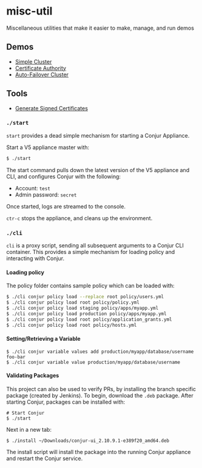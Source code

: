 # misc-util
Miscellaneous utilities that make it easier to make, manage, and run demos

## Demos

- [Simple Cluster](demos/simple-cluster/README.md)
- [Certificate Authority](demos/certificate-authority/README.md)
- [Auto-Failover Cluster](demos/auto-failover/README.md)

## Tools
- [Generate Signed Certificates](tools/simple-certificates/)


### `./start`
`start` provides a dead simple mechanism for starting a Conjur Appliance.

Start a V5 appliance master with:
```sh
$ ./start
```
The start command pulls down the latest version of the V5 appliance and CLI, and configures Conjur with the following:
* Account: `test`
* Admin password: `secret`

Once started, logs are streamed to the console.

`ctr-c` stops the appliance, and cleans up the environment.

### `./cli`
`cli` is a proxy script, sending all subsequent arguments to a Conjur CLI container. This provides a simple mechanism for loading policy and interacting with Conjur.

#### Loading policy
The policy folder contains sample policy which can be loaded with:
```sh
$ ./cli conjur policy load --replace root policy/users.yml
$ ./cli conjur policy load root policy/policy.yml
$ ./cli conjur policy load staging policy/apps/myapp.yml
$ ./cli conjur policy load production policy/apps/myapp.yml
$ ./cli conjur policy load root policy/application_grants.yml
$ ./cli conjur policy load root policy/hosts.yml
```

#### Setting/Retrieving a Variable
```
$ ./cli conjur variable values add production/myapp/database/username foo-bar
$ ./cli conjur variable value production/myapp/database/username
```

#### Validating Packages
This project can also be used to verify PRs, by installing the branch specific package (created by Jenkins).  To begin, download the `.deb` package.  After starting Conjur, packages can be installed with:

```
# Start Conjur
$ ./start
```
Next in a new tab:

```
$ ./install ~/Downloads/conjur-ui_2.10.9.1-e389f20_amd64.deb
```
The install script will install the package into the running Conjur appliance and restart the Conjur service.
